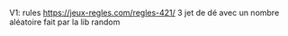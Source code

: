 V1: 
  rules https://jeux-regles.com/regles-421/
3 jet de dé avec un nombre aléatoire fait par la lib random
